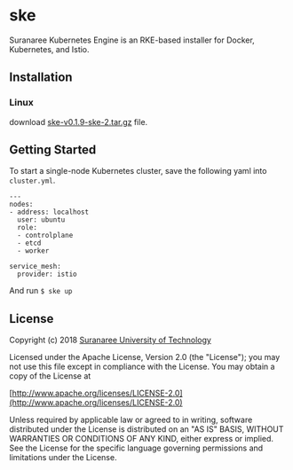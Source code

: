 # ske

Suranaree Kubernetes Engine is an RKE-based installer for Docker, Kubernetes, and Istio.

## Installation
### Linux
download [ske-v0.1.9-ske-2.tar.gz](https://www.dropbox.com/s/wqjg2b8goyj7cwd/ske-v0.1.9-ske-2.tar.gz?dl=1) file. 


## Getting Started

To start a single-node Kubernetes cluster, save the following yaml into `cluster.yml`.

```
---
nodes:
- address: localhost
  user: ubuntu
  role:
  - controlplane
  - etcd
  - worker

service_mesh:
  provider: istio
```

And run `$ ske up`

## License

Copyright (c) 2018 [Suranaree University of Technology](http://www.sut.ac.th)

Licensed under the Apache License, Version 2.0 (the "License");
you may not use this file except in compliance with the License.
You may obtain a copy of the License at

[http://www.apache.org/licenses/LICENSE-2.0](http://www.apache.org/licenses/LICENSE-2.0)

Unless required by applicable law or agreed to in writing, software
distributed under the License is distributed on an "AS IS" BASIS,
WITHOUT WARRANTIES OR CONDITIONS OF ANY KIND, either express or implied.
See the License for the specific language governing permissions and
limitations under the License.
